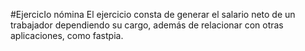 #EjercicIo nómina
El ejercicio consta de generar el salario neto de un trabajador dependiendo su cargo, además de relacionar con otras aplicaciones, como fastpia.
